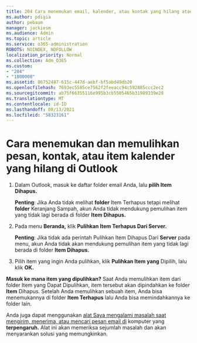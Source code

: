 ```yaml
---
title: 204 Cara menemukan email, kalender, atau kontak yang hilang atau Outlook hilang
ms.author: pdigia
author: pebaum
manager: jackiesm
ms.audience: Admin
ms.topic: article
ms.service: o365-administration
ROBOTS: NOINDEX, NOFOLLOW
localization_priority: Normal
ms.collection: Adm_O365
ms.custom:
- "204"
- "1800008"
ms.assetid: 86752487-615c-447d-aebf-bf5abd49db20
ms.openlocfilehash: 7693ec5585ce7562f2feeacc94c592885ccc2ec2
ms.sourcegitcommit: ab75f66355116e995b3cb5505465b31989339e28
ms.translationtype: MT
ms.contentlocale: id-ID
ms.lasthandoff: 08/13/2021
ms.locfileid: "58323161"
---
```

# <a name="how-to-find-and-recover-missing-messages-contacts-or-calendar-items-in-outlook"></a>Cara menemukan dan memulihkan pesan, kontak, atau item kalender yang hilang di Outlook

1. Dalam Outlook, masuk ke daftar folder email Anda, lalu **pilih Item Dihapus.** 

    **Penting**: Jika Anda tidak melihat **folder** Item Terhapus tetapi melihat **folder** Keranjang Sampah, akun Anda tidak mendukung pemulihan item yang tidak lagi berada di folder **Item Dihapus.**

2. Pada menu **Beranda,** klik **Pulihkan Item Terhapus Dari Server.** 

    **Penting**: Jika tidak ada perintah Pulihkan Item Dihapus Dari **Server** pada menu, akun Anda tidak akan mendukung pemulihan item yang tidak lagi berada di folder **Item Dihapus.**

3. Pilih item yang ingin Anda pulihkan, klik **Pulihkan Item yang** Dipilih, lalu klik **OK.**

**Masuk ke mana item yang dipulihkan?** Saat Anda memulihkan item dari folder Item yang Dapat Dipulihkan, item tersebut akan dipindahkan ke folder **Item** Dihapus. Setelah Anda memulihkan sebuah item, Anda bisa menemukannya di folder **Item Terhapus** lalu Anda bisa memindahkannya ke folder lain.

Anda juga dapat menggunakan [alat Saya mengalami masalah saat mengirim, menerima, atau mencari pesan email di](https://aka.ms/SaRA-OutlookSendReceive) komputer yang **terpengaruh.** Alat ini akan memeriksa sejumlah masalah dan akan menyarankan solusi yang memungkinkan.
